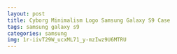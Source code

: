 ```yaml
---
layout: post
title: Cyborg Minimalism Logo Samsung Galaxy S9 Case
tags: samsung galaxy s9
categories: samsung
img: 1r-iivT29W_ucxML71_y-mzIwz9U6MTRU
---
```

